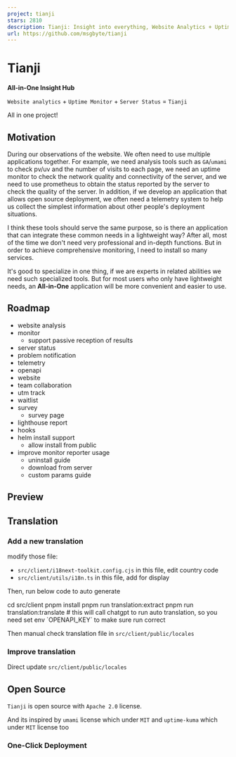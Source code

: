 ```yaml
---
project: tianji
stars: 2810
description: Tianji: Insight into everything, Website Analytics + Uptime Monitor + Server Status. not only another GA alternatives
url: https://github.com/msgbyte/tianji
---
```


Tianji
======

**All-in-One Insight Hub**

`Website analytics` + `Uptime Monitor` + `Server Status` = `Tianji`

All in one project!

Motivation
----------

During our observations of the website. We often need to use multiple applications together. For example, we need analysis tools such as `GA`/`umami` to check pv/uv and the number of visits to each page, we need an uptime monitor to check the network quality and connectivity of the server, and we need to use prometheus to obtain the status reported by the server to check the quality of the server. In addition, if we develop an application that allows open source deployment, we often need a telemetry system to help us collect the simplest information about other people's deployment situations.

I think these tools should serve the same purpose, so is there an application that can integrate these common needs in a lightweight way? After all, most of the time we don't need very professional and in-depth functions. But in order to achieve comprehensive monitoring, I need to install so many services.

It's good to specialize in one thing, if we are experts in related abilities we need such specialized tools. But for most users who only have lightweight needs, an **All-in-One** application will be more convenient and easier to use.

Roadmap
-------

-   website analysis
-   monitor
    -   support passive reception of results
-   server status
-   problem notification
-   telemetry
-   openapi
-   website
-   team collaboration
-   utm track
-   waitlist
-   survey
    -   survey page
-   lighthouse report
-   hooks
-   helm install support
    -   allow install from public
-   improve monitor reporter usage
    -   uninstall guide
    -   download from server
    -   custom params guide

Preview
-------

Translation
-----------

### Add a new translation

modify those file:

-   `src/client/i18next-toolkit.config.cjs` in this file, edit country code
-   `src/client/utils/i18n.ts` in this file, add for display

Then, run below code to auto generate

cd src/client
pnpm install
pnpm run translation:extract
pnpm run translation:translate # this will call chatgpt to run auto translation, so you need set env \`OPENAPI\_KEY\` to make sure run correct

Then manual check translation file in `src/client/public/locales`

### Improve translation

Direct update `src/client/public/locales`

Open Source
-----------

`Tianji` is open source with `Apache 2.0` license.

And its inspired by `umami` license which under `MIT` and `uptime-kuma` which under `MIT` license too

### One-Click Deployment
